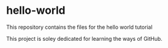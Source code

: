 # hello-world
This repository contains the files for the hello world tutorial

This project is soley dedicated for learning the ways of GitHub. 
